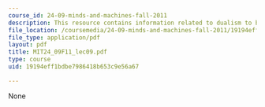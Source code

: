 ```yaml
---
course_id: 24-09-minds-and-machines-fall-2011
description: This resource contains information related to dualism to behaviorism.
file_location: /coursemedia/24-09-minds-and-machines-fall-2011/19194eff1bdbe7986418b653c9e56a67_MIT24_09F11_lec09.pdf
file_type: application/pdf
layout: pdf
title: MIT24_09F11_lec09.pdf
type: course
uid: 19194eff1bdbe7986418b653c9e56a67

---
```

None